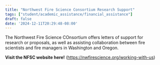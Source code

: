 ```yaml
---
title: "Northwest Fire Science Consortium Research Support"
tags: ["student/academic_assistance/financial_assistance"]
draft: false
date: '2024-12-11T20:29:48-08:00'
---
```


The Northwest Fire Science COnsortium offers letters of support for research or proposals, as well as assisting collaboration between fire scientists and fire managers in Washington and Oregon.

**Visit the NFSC website here!** (https://nwfirescience.org/working-with-us)

